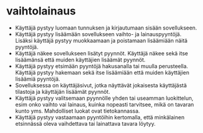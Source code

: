 # vaihtolainaus

* Käyttäjä pystyy luomaan tunnuksen ja kirjautumaan sisään sovellukseen.
* Käyttäjä pystyy lisäämään sovellukseen vaihto- ja lainauspyyntöjä. Lisäksi käyttäjä pystyy muokkaamaan ja poistamaan lisäämiään näitä pyyntöjä.
* Käyttäjä näkee sovellukseen lisätyt pyynnöt. Käyttäjä näkee sekä itse lisäämänsä että muiden käyttäjien lisäämät pyynnöt.
* Käyttäjä pystyy etsimään pyyntöjä hakusanalla tai muulla perusteella. Käyttäjä pystyy hakemaan sekä itse lisäämiään että muiden käyttäjien lisäämiä pyyntöjä.
* Sovelluksessa on käyttäjäsivut, jotka näyttävät jokaisesta käyttäjästä tilastoja ja käyttäjän lisäämät pyynnöt.
* Käyttäjä pystyy valitsemaan pyynnölle yhden tai useamman luokittelun, esim onko vaihto vai lainaus, kuinka nopeasti tarvitsee, mikä on tavaran kunto yms. Mahdolliset luokat ovat tietokannassa.
* Käyttäjä pystyy vastaamaan pyyntöihin kertomalla, että minkälainen etsinnässä oleva vaihdettava tai lainattava tavara löytyy.
